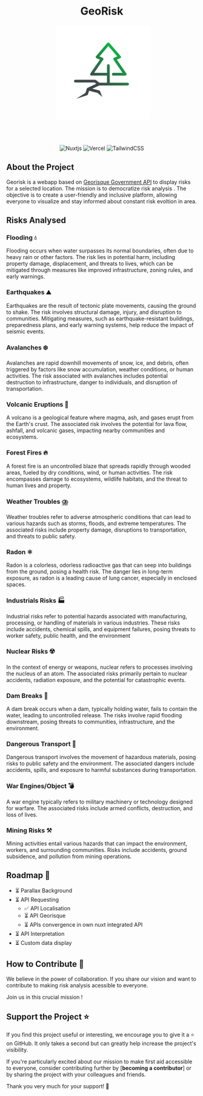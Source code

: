 <div align="center">
  
  # GeoRisk
  &nbsp;
    <img src="./assets/svg/ico.svg" style="width: 250px; height: auto; margin-bottom: 50px;"> 
    
    
![Nuxtjs](https://img.shields.io/badge/Nuxt-002E3B?style=for-the-badge&logo=nuxtdotjs&logoColor=#00DC82)
![Vercel](https://img.shields.io/badge/vercel-%23000000.svg?style=for-the-badge&logo=vercel&logoColor=white)
![TailwindCSS](https://img.shields.io/badge/tailwindcss-%2338B2AC.svg?style=for-the-badge&logo=tailwind-css&logoColor=white)

</div>

## About the Project

Georisk is a webapp based on [Georisque Government API](https://api.gouv.fr/les-api/api-georisques) to display risks for a selected location. The mission is to democratize risk analysis . The objective is to create a user-friendly and inclusive platform, allowing everyone to visualize and stay informed about constant risk evoltion in area.

## Risks Analysed

### Flooding 💧

Flooding occurs when water surpasses its normal boundaries, often due to heavy rain or other factors. The risk lies in potential harm, including property damage, displacement, and threats to lives, which can be mitigated through measures like improved infrastructure, zoning rules, and early warnings.

### Earthquakes ⛰️

Earthquakes are the result of tectonic plate movements, causing the ground to shake. The risk involves structural damage, injury, and disruption to communities. Mitigating measures, such as earthquake-resistant buildings, preparedness plans, and early warning systems, help reduce the impact of seismic events.

### Avalanches ❄️

Avalanches are rapid downhill movements of snow, ice, and debris, often triggered by factors like snow accumulation, weather conditions, or human activities. The risk associated with avalanches includes potential destruction to infrastructure, danger to individuals, and disruption of transportation.

### Volcanic Eruptions 🌋

A volcano is a geological feature where magma, ash, and gases erupt from the Earth's crust. The associated risk involves the potential for lava flow, ashfall, and volcanic gases, impacting nearby communities and ecosystems.

### Forest Fires 🔥

A forest fire is an uncontrolled blaze that spreads rapidly through wooded areas, fueled by dry conditions, wind, or human activities. The risk encompasses damage to ecosystems, wildlife habitats, and the threat to human lives and property.

### Weather Troubles ⛈️

Weather troubles refer to adverse atmospheric conditions that can lead to various hazards such as storms, floods, and extreme temperatures. The associated risks include property damage, disruptions to transportation, and threats to public safety.

### Radon ⚛️

Radon is a colorless, odorless radioactive gas that can seep into buildings from the ground, posing a health risk. The danger lies in long-term exposure, as radon is a leading cause of lung cancer, especially in enclosed spaces.

### Industrials Risks 🏭

Industrial risks refer to potential hazards associated with manufacturing, processing, or handling of materials in various industries. These risks include accidents, chemical spills, and equipment failures, posing threats to worker safety, public health, and the environment

### Nuclear Risks ☢️

In the context of energy or weapons, nuclear refers to processes involving the nucleus of an atom. The associated risks primarily pertain to nuclear accidents, radiation exposure, and the potential for catastrophic events.

### Dam Breaks 🌊

A dam break occurs when a dam, typically holding water, fails to contain the water, leading to uncontrolled release. The risks involve rapid flooding downstream, posing threats to communities, infrastructure, and the environment.

### Dangerous Transport 🚛

Dangerous transport involves the movement of hazardous materials, posing risks to public safety and the environment. The associated dangers include accidents, spills, and exposure to harmful substances during transportation.

### War Engines/Object 💣

A war engine typically refers to military machinery or technology designed for warfare. The associated risks include armed conflicts, destruction, and loss of lives.

### Mining Risks ⚒️

Mining activities entail various hazards that can impact the environment, workers, and surrounding communities. Risks include accidents, ground subsidence, and pollution from mining operations.

## Roadmap 🎯

- ⏳ Parallax Background
- ⏳ API Requesting
  - ✅ API Localisation
  - ⏳ API Georisque
  - ⏳ APIs convergence in own nuxt integrated API
- ⏳ API Interpretation
- ⏳ Custom data display

## How to Contribute 🤝

We believe in the power of collaboration. If you share our vision and want to contribute to making risk analysis acessible to everyone.

Join us in this crucial mission !

## Support the Project ⭐

If you find this project useful or interesting, we encourage you to give it a ⭐️ on GitHub. It only takes a second but can greatly help increase the project's visibility.

If you're particularly excited about our mission to make first aid accessible to everyone, consider contributing further by [**becoming a contributor**] or by sharing the project with your colleagues and friends.

Thank you very much for your support! 🌟
